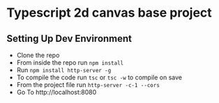 # Typescript 2d canvas base project

## Setting Up Dev Environment

- Clone the repo
- From inside the repo run `npm install`
- Run `npm install http-server -g`
- To compile the code run `tsc` or `tsc -w` to compile on save
- From the project file run `http-server -c-1 --cors`
- Go To http://localhost:8080 

